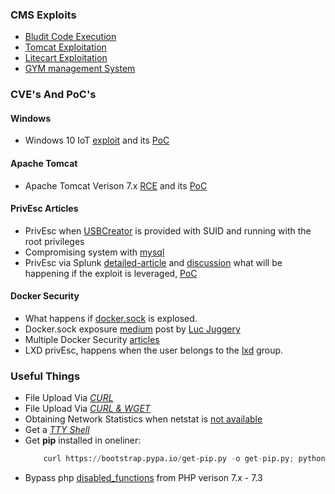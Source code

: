 ### CMS Exploits
- [Bludit Code Execution](https://github.com/bludit/bludit/issues/1081)
- [Tomcat Exploitation](https://www.hackingarticles.in/multiple-ways-to-exploit-tomcat-manager/)
- [Litecart Exploitation](https://www.exploit-db.com/exploits/45267)
- [GYM management System](https://www.exploit-db.com/exploits/48506)


### CVE's And PoC's

#### Windows
- Windows 10 IoT [exploit](https://www.zdnet.com/article/new-exploit-lets-attackers-take-control-of-windows-iot-core-devices/) and its [PoC](https://github.com/SafeBreach-Labs/SirepRAT)

#### Apache Tomcat
- Apache Tomcat Verison 7.x [RCE](https://www.redtimmy.com/apache-tomcat-rce-by-deserialization-cve-2020-9484-write-up-and-exploit/) and its [PoC](https://github.com/masahiro331/CVE-2020-9484)

#### PrivEsc Articles
- PrivEsc when [USBCreator](https://unit42.paloaltonetworks.com/usbcreator-d-bus-privilege-escalation-in-ubuntu-desktop/) is provided with SUID and running with the root privileges
- Compromising system with [mysql](https://recipeforroot.com/mysql-to-system-root/)
- PrivEsc via Splunk [detailed-article](https://medium.com/@airman604/splunk-universal-forwarder-hijacking-5899c3e0e6b2) and [discussion](https://www.securityfocus.com/bid/101664/discuss) what will be happening if the exploit is leveraged, [PoC](https://github.com/cnotin/SplunkWhisperer2)

#### Docker Security
- What happens if [docker.sock](https://dejandayoff.com/the-danger-of-exposing-docker.sock/) is explosed.
- Docker.sock exposure [medium](https://medium.com/better-programming/about-var-run-docker-sock-3bfd276e12fd) post by [Luc Juggery](https://medium.com/@lucjuggery)
- Multiple Docker Security [articles](https://securityboulevard.com/2019/02/abusing-docker-api-socket/)
- LXD privEsc, happens when the user belongs to the [lxd](https://www.hackingarticles.in/lxd-privilege-escalation/) group.

### Useful Things
- File Upload Via *[CURL](https://medium.com/@petehouston/upload-files-with-curl-93064dcccc76)*<br />
- File Upload Via *[CURL & WGET](https://www.ostechnix.com/easy-fast-way-share-files-internet-command-line/)*<br />
- Obtaining Network Statistics when netstat is [not available](https://staaldraad.github.io/2017/12/20/netstat-without-netstat/)<br />
- Get a *[TTY Shell](https://netsec.ws/?p=337)* <br />
- Get <b>pip</b> installed in oneliner:
	```python
		curl https://bootstrap.pypa.io/get-pip.py -o get-pip.py; python get-pip.py
	```
- Bypass php [disabled_functions](https://packetstormsecurity.com/files/154728/PHP-7.3-disable_functions-Bypass.html) from PHP verison 7.x - 7.3
